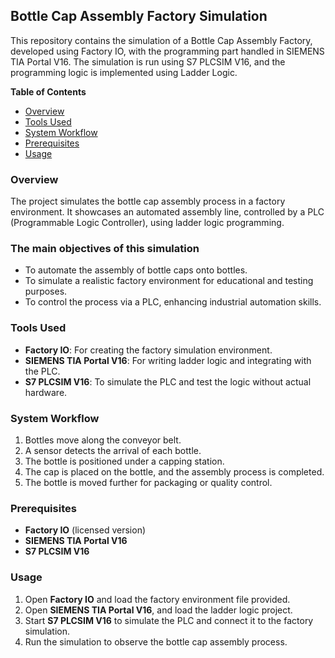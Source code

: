 ## **Bottle Cap Assembly Factory Simulation**

This repository contains the simulation of a Bottle Cap Assembly Factory, developed using Factory IO, with the programming part handled in SIEMENS TIA Portal V16. The simulation is run using S7 PLCSIM V16, and the programming logic is implemented using Ladder Logic.

**Table of Contents**
- [Overview](#overview)
- [Tools Used](#tools-used)
- [System Workflow](#system-workflow)
- [Prerequisites](#prerequisites)
- [Usage](#usage)


### Overview

The project simulates the bottle cap assembly process in a factory environment. It showcases an automated assembly line, controlled by a PLC (Programmable Logic Controller), using ladder logic programming.

### The main objectives of this simulation
- To automate the assembly of bottle caps onto bottles.
- To simulate a realistic factory environment for educational and testing purposes.
- To control the process via a PLC, enhancing industrial automation skills.

### Tools Used
- **Factory IO**: For creating the factory simulation environment.
- **SIEMENS TIA Portal V16**: For writing ladder logic and integrating with the PLC.
- **S7 PLCSIM V16**: To simulate the PLC and test the logic without actual hardware.

### System Workflow
1. Bottles move along the conveyor belt.
2. A sensor detects the arrival of each bottle.
3. The bottle is positioned under a capping station.
4. The cap is placed on the bottle, and the assembly process is completed.
5. The bottle is moved further for packaging or quality control.

### Prerequisites
- **Factory IO** (licensed version)
- **SIEMENS TIA Portal V16**
- **S7 PLCSIM V16**

### Usage
1. Open **Factory IO** and load the factory environment file provided.
2. Open **SIEMENS TIA Portal V16**, and load the ladder logic project.
3. Start **S7 PLCSIM V16** to simulate the PLC and connect it to the factory simulation.
4. Run the simulation to observe the bottle cap assembly process.

